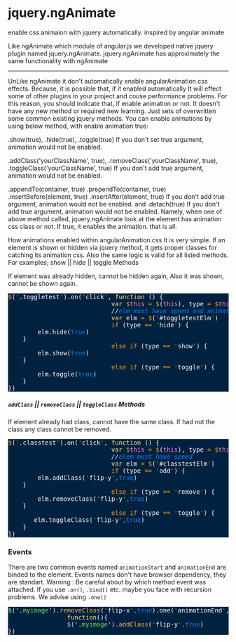 jquery.ngAnimate
================

enable css animaion with jquery automatically. inspired by angular animate

Like ngAnimate which module of angular.js we developed native jquery plugin named jquery.ngAnimate.
jquery.ngAnimate has approximately the same functionality with ngAnimate
***
UnLike ngAnimate it don't automatically enable angularAnimation.css effects. Because, it is possible that, if it enabled automatically It will effect some of other plugins in your project and couse performance problems. For this reason, you should indicate that, if enable animation or not.
It doesn't have any new method or required new learning. Just sets of overwritten some common existing jquery methods.
You can enable animations by using below method, with enable animation true: 

.show(true), .hide(true), .toggle(true) If you don't set true argument, animation would not be enabled. 

.addClass('yourClassName', true), .removeClass('yourClassName', true), .toggleClass('yourClassName', true) If you don't add true argument, animation would not be enabled. 

.appendTo(container, true) .prependTo(container, true) .insertBefore(element, true) .insertAfter(element, true) If you don't add true argument, animation would not be enabled. and .detach(true) If you don't add true argument, animation would not be enabled. 
Namely, when one of above method called, jquery.ngAnimate look at the element has animation css class or not. If true, it enables the animation. that is all.

How animations enabled within angularAnimation.css
It is very simple. If an element is shown or hidden via jquery method, it gets proper classes for catching its animation css. Also the same logic is valid for all listed methods. For examples;
show || hide || toggle Methods

If element was already hidden, cannot be hidden again, Also it was shown, cannot be shown again.

<pre id="toggletestElm" class="fast flip-x" style="background:#002240;color:#fff"><span style="color:#ff9d00">$</span>(<span style="color:#3ad900">'</span>.toggletest<span style="color:#3ad900">'</span>).on(<span style="color:#3ad900">'</span>click<span style="color:#3ad900">'</span>, <span style="color:#ffee80">function</span> <span style="color:#e1efff">(</span>) {
                            <span style="color:#ffee80">var</span> <span style="color:#ff9d00">$</span><span style="color:#ff80e1">this</span> <span style="color:#ff9d00">=</span> <span style="color:#ff9d00">$</span>(<span style="color:#ff80e1">this</span>), type <span style="color:#ff9d00">=</span> <span style="color:#ff9d00">$</span><span style="color:#ff80e1">this</span>.attr(<span style="color:#3ad900">'</span>id<span style="color:#3ad900">'</span>)<span style="color:#e1efff">;</span>
                            <span style="color:#08f;font-style:italic"><span style="color:#e1efff">//</span>elm must have speed and animation class</span>
                            <span style="color:#ffee80">var</span> elm <span style="color:#ff9d00">=</span> <span style="color:#ff9d00">$</span>(<span style="color:#3ad900">'</span>#toggletestElm<span style="color:#3ad900">'</span>)
                            <span style="color:#ff9d00">if</span> (type <span style="color:#ff9d00">==</span> <span style="color:#3ad900">'</span>hide<span style="color:#3ad900">'</span>) {
        elm.hide(<span style="color:#08f;">true</span>)
    }
                            <span style="color:#ff9d00">else</span> <span style="color:#ff9d00">if</span> (type <span style="color:#ff9d00">==</span> <span style="color:#3ad900">'</span>show<span style="color:#3ad900">'</span>) {
        elm.show(<span style="color:#08f;">true</span>)
    }
                            <span style="color:#ff9d00">else</span> <span style="color:#ff9d00">if</span> (type <span style="color:#ff9d00">==</span> <span style="color:#3ad900">'</span>toggle<span style="color:#3ad900">'</span>) {
        elm.toggle(<span style="color:#08f;">true</span>)
    }       
})
</pre>
<h5><code>addClass</code> || <code>removeClass</code> || <code>toggleClass</code> Methods</h5>

If element already had class, cannot have the same class. If had not the class any class cannot be removed.


<pre id="classtestElm" class="fast" style="background:#002240;color:#fff"><span style="color:#ff9d00">$</span>(<span style="color:#3ad900">'</span>.classtest<span style="color:#3ad900">'</span>).on(<span style="color:#3ad900">'</span>click<span style="color:#3ad900">'</span>, <span style="color:#ffee80">function</span> <span style="color:#e1efff">(</span>) {
                            <span style="color:#ffee80">var</span> <span style="color:#ff9d00">$</span><span style="color:#ff80e1">this</span> <span style="color:#ff9d00">=</span> <span style="color:#ff9d00">$</span>(<span style="color:#ff80e1">this</span>), type <span style="color:#ff9d00">=</span> <span style="color:#ff9d00">$</span><span style="color:#ff80e1">this</span>.attr(<span style="color:#3ad900">'</span>id<span style="color:#3ad900">'</span>)<span style="color:#e1efff">;</span>
                            <span style="color:#08f;font-style:italic"><span style="color:#e1efff">//</span>elem must have speed</span>
                            <span style="color:#ffee80">var</span> elm <span style="color:#ff9d00">=</span> <span style="color:#ff9d00">$</span>(<span style="color:#3ad900">'</span>#classtestElm<span style="color:#3ad900">'</span>)
                            <span style="color:#ff9d00">if</span> (type <span style="color:#ff9d00">==</span> <span style="color:#3ad900">'</span>add<span style="color:#3ad900">'</span>) {
        elm.addClass(<span style="color:#3ad900">'</span>flip-y<span style="color:#3ad900">',</span><span style="color:#08f;">true</span>)
    }
                            <span style="color:#ff9d00">else</span> <span style="color:#ff9d00">if</span> (type <span style="color:#ff9d00">==</span> <span style="color:#3ad900">'</span>remove<span style="color:#3ad900">'</span>) {
        elm.removeClass(<span style="color:#3ad900">'</span>flip-y<span style="color:#3ad900">',</span><span style="color:#08f;">true</span>)
    }
                            <span style="color:#ff9d00">else</span> <span style="color:#ff9d00">if</span> (type <span style="color:#ff9d00">==</span> <span style="color:#3ad900">'</span>toggle<span style="color:#3ad900">'</span>) {
       elm.toggleClass(<span style="color:#3ad900">'</span>flip-y<span style="color:#3ad900">',</span><span style="color:#08f;">true</span>)
    }
})
</pre>

<h3 class="with-border"><i class="font-icon br-globe"></i> Events</h3>

<span class="help-block">
                    There are two common events named <code>animationStart</code> and <code>animationEnd</code> are binded to the element. Events names don't have browser dependency, they are standart.
                </span>
 <span class="help-block">
                    <span class="label label-warning">Warning :</span> Be careful about by which method event was attached. If you use <code>.on()</code>, <code>.bind()</code> etc. maybe you face with recursion problems. We advise using <code>.one()</code>
                </span>
                <pre style="background:#002240;color:#fff"><span style="color:#80ffbb">$</span><span style="color:#e1efff">(</span><span style="color:#e1efff">'</span><span style="color:#5fe461"><span style="color:#e1efff">.</span>myimage</span><span style="color:#e1efff">'</span><span style="color:#e1efff">)</span><span style="color:#ffb054">.removeClass</span>(<span style="color:#3ad900">'</span>flip-x<span style="color:#3ad900">',</span><span style="color:#08f;">true</span>).one(<span style="color:#3ad900">'</span>animationEnd<span style="color:#3ad900">'</span>,
                <span style="color:#ffee80">function</span>(){
                <span style="color:#80ffbb">$</span><span style="color:#e1efff">(</span><span style="color:#e1efff">'</span><span style="color:#5fe461"><span style="color:#e1efff">.</span>myimage</span><span style="color:#e1efff">'</span><span style="color:#e1efff">)</span><span style="color:#ffb054">.addClass</span>(<span style="color:#3ad900">'</span>flip-y<span style="color:#3ad900">',</span><span style="color:#08f;">true</span>)
})
</pre>
